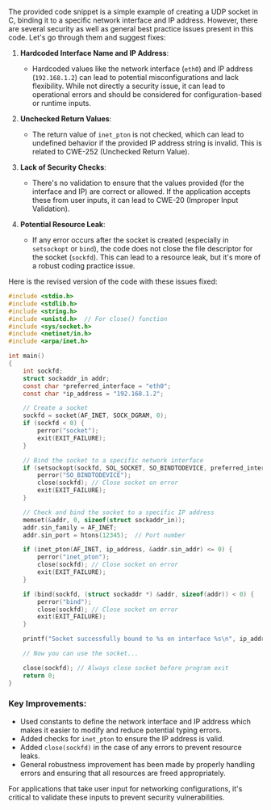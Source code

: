 The provided code snippet is a simple example of creating a UDP socket in C, binding it to a specific network interface and IP address. However, there are several security as well as general best practice issues present in this code. Let's go through them and suggest fixes:

1. **Hardcoded Interface Name and IP Address**:
   - Hardcoded values like the network interface (`eth0`) and IP address (`192.168.1.2`) can lead to potential misconfigurations and lack flexibility. While not directly a security issue, it can lead to operational errors and should be considered for configuration-based or runtime inputs.

2. **Unchecked Return Values**:
   - The return value of `inet_pton` is not checked, which can lead to undefined behavior if the provided IP address string is invalid. This is related to CWE-252 (Unchecked Return Value).
   
3. **Lack of Security Checks**:
   - There's no validation to ensure that the values provided (for the interface and IP) are correct or allowed. If the application accepts these from user inputs, it can lead to CWE-20 (Improper Input Validation).

4. **Potential Resource Leak**:
   - If any error occurs after the socket is created (especially in `setsockopt` or `bind`), the code does not close the file descriptor for the socket (`sockfd`). This can lead to a resource leak, but it's more of a robust coding practice issue.

Here is the revised version of the code with these issues fixed:

```c
#include <stdio.h>
#include <stdlib.h>
#include <string.h>
#include <unistd.h>  // For close() function
#include <sys/socket.h>
#include <netinet/in.h>
#include <arpa/inet.h>

int main()
{
    int sockfd;
    struct sockaddr_in addr;
    const char *preferred_interface = "eth0";
    const char *ip_address = "192.168.1.2";

    // Create a socket
    sockfd = socket(AF_INET, SOCK_DGRAM, 0);
    if (sockfd < 0) {
        perror("socket");
        exit(EXIT_FAILURE);
    }

    // Bind the socket to a specific network interface
    if (setsockopt(sockfd, SOL_SOCKET, SO_BINDTODEVICE, preferred_interface, strlen(preferred_interface)) < 0) {
        perror("SO_BINDTODEVICE");
        close(sockfd); // Close socket on error
        exit(EXIT_FAILURE);
    }

    // Check and bind the socket to a specific IP address
    memset(&addr, 0, sizeof(struct sockaddr_in));
    addr.sin_family = AF_INET;
    addr.sin_port = htons(12345);  // Port number

    if (inet_pton(AF_INET, ip_address, &addr.sin_addr) <= 0) {
        perror("inet_pton");
        close(sockfd); // Close socket on error
        exit(EXIT_FAILURE);
    }

    if (bind(sockfd, (struct sockaddr *) &addr, sizeof(addr)) < 0) {
        perror("bind");
        close(sockfd); // Close socket on error
        exit(EXIT_FAILURE);
    }

    printf("Socket successfully bound to %s on interface %s\n", ip_address, preferred_interface);

    // Now you can use the socket...

    close(sockfd); // Always close socket before program exit
    return 0;
}
```

### Key Improvements:

- Used constants to define the network interface and IP address which makes it easier to modify and reduce potential typing errors.
- Added checks for `inet_pton` to ensure the IP address is valid.
- Added `close(sockfd)` in the case of any errors to prevent resource leaks.
- General robustness improvement has been made by properly handling errors and ensuring that all resources are freed appropriately.

For applications that take user input for networking configurations, it's critical to validate these inputs to prevent security vulnerabilities.